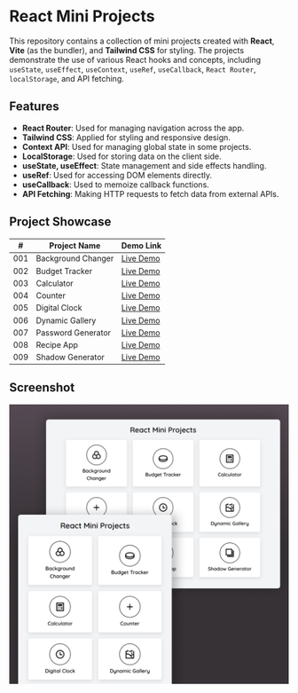 # React Mini Projects

This repository contains a collection of mini projects created with **React**, **Vite** (as the bundler), and **Tailwind CSS** for styling. The projects demonstrate the use of various React hooks and concepts, including `useState`, `useEffect`, `useContext`, `useRef`, `useCallback`, `React Router`, `localStorage`, and API fetching.

## Features

- **React Router**: Used for managing navigation across the app.
- **Tailwind CSS**: Applied for styling and responsive design.
- **Context API**: Used for managing global state in some projects.
- **LocalStorage**: Used for storing data on the client side.
- **useState, useEffect**: State management and side effects handling.
- **useRef**: Used for accessing DOM elements directly.
- **useCallback**: Used to memoize callback functions.
- **API Fetching**: Making HTTP requests to fetch data from external APIs.

## Project Showcase

| #   | Project Name       | Demo Link      |
| --- | ------------------ | -------------- |
| 001 | Background Changer | [Live Demo](#) |
| 002 | Budget Tracker     | [Live Demo](#) |
| 003 | Calculator         | [Live Demo](#) |
| 004 | Counter            | [Live Demo](#) |
| 005 | Digital Clock      | [Live Demo](#) |
| 006 | Dynamic Gallery    | [Live Demo](#) |
| 007 | Password Generator | [Live Demo](#) |
| 008 | Recipe App         | [Live Demo](#) |
| 009 | Shadow Generator   | [Live Demo](#) |

## Screenshot

![UI Img](public/ui.png)

